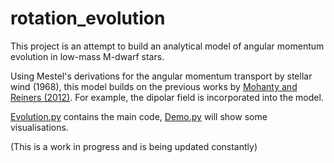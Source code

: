 # rotation_evolution

This project is an attempt to build an analytical model of angular momentum evolution in low-mass M-dwarf stars. 

Using Mestel's derivations for the angular momentum transport by stellar wind (1968), this model builds on the previous works by [Mohanty and Reiners (2012)](https://iopscience.iop.org/article/10.1088/0004-637X/746/1/43/meta). For example, the dipolar field is incorporated into the model.

[Evolution.py](https://github.com/astrovarv/rotation_evolution/blob/main/Evolution.py) contains the main code, [Demo.py](https://github.com/astrovarv/rotation_evolution/blob/main/Demo.ipynb) will show some visualisations.

(This is a work in progress and is being updated constantly)
